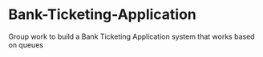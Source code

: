 # Bank-Ticketing-Application
Group work to build a Bank Ticketing Application system that works based on queues
